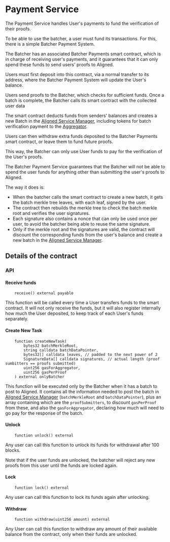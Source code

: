 # Payment Service

The Payment Service handles User's payments to fund the verification of their proofs.

To be able to use the batcher, a user must fund its transactions.
For this, there is a simple Batcher Payment System.

The Batcher has an associated Batcher Payments smart contract,
which is in charge of receiving user's payments,
and it guarantees that it can only spend these funds to send users' proofs to Aligned.

Users must first deposit into this contract, via a normal transfer to its address,
where the Batcher Payment System will update the User's balance.

Users send proofs to the Batcher, which checks for sufficient funds.
Once a batch is complete, the Batcher calls its smart contract with the collected user data

The smart contract deducts funds from senders' balances and creates a new Batch in
the [Aligned Service Manager](./3_service_manager_contract.md),
including tokens for batch verification payment to the [Aggregator](./5_aggregator.md).

Users can then withdraw extra funds deposited to the Batcher Payments smart contract,
or leave them to fund future proofs.

This way, the Batcher can only use User funds to pay for the verification of the User's proofs.

The Batcher Payment Service guarantees that the Batcher
will not be able to spend the user funds for anything other than submitting the user's proofs to Aligned.

The way it does is:

- When the batcher calls the smart contract to create a new batch,
  it gets the batch merkle tree leaves, with each leaf, signed by the user.
- The contract then rebuilds the merkle tree to check the
  batch merkle root and verifies the user signatures.
- Each signature also contains a nonce that can only be used once per user,
  to avoid the batcher being able to reuse the same signature.
- Only if the merkle root and the signatures are valid, the contract will
  discount the corresponding funds from the user's balance and
  create a new batch in the [Aligned Service Manager](./3_service_manager_contract.md).

## Details of the contract

### API

#### Receive funds

```solidity
    receive() external payable
```

This function will be called every time a User transfers funds to the smart contract.
It will not only receive the funds, but it will also register internally how much the User deposited,
to keep track of each User's funds separately.

#### Create New Task

```solidity
    function createNewTask(
        bytes32 batchMerkleRoot,
        string calldata batchDataPointer,
        bytes32[] calldata leaves, // padded to the next power of 2
        SignatureData[] calldata signatures, // actual length (proof sumbitters == proofs submitted)
        uint256 gasForAggregator,
        uint256 gasPerProof
    ) external onlyBatcher
```

This function will be executed only by the Batcher when it has a batch to post to Aligned.
It contains all the information needed to post the batch
in [Aligned Service Manager](./3_service_manager_contract.md) (`batchMerkleRoot`
and `batchDataPointer`), plus an array containing which are the `proofSubmitters`, to discount `gasPerProof` from
these, and also the `gasForAggregator`, declaring how much will need to go pay for the response of the batch.

#### Unlock

```solidity
    function unlock() external
```

Any user can call this function to unlock its funds for withdrawal after 100 blocks.

Note that if the user funds are unlocked, the batcher will reject any new proofs from this user until the funds are
locked again.

#### Lock

```solidity
    function lock() external
```

Any user can call this function to lock its funds again after unlocking.

#### Withdraw

```solidity
    function withdraw(uint256 amount) external
```

Any User can call this function to withdraw any amount of their available balance from the contract,
only when their funds are unlocked.
